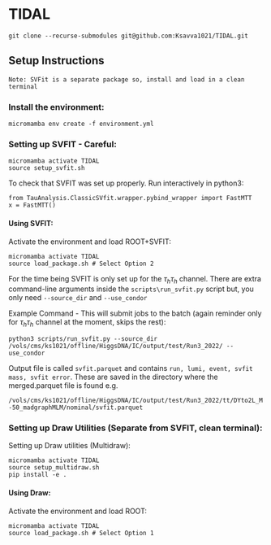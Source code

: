 # TIDAL

```
git clone --recurse-submodules git@github.com:Ksavva1021/TIDAL.git
```


## Setup Instructions

`Note: SVFit is a separate package so, install and load in a clean terminal`


### Install the environment:

```
micromamba env create -f environment.yml
```

### Setting up SVFIT - Careful:

```
micromamba activate TIDAL
source setup_svfit.sh
```

To check that SVFIT was set up properly. Run interactively in python3:

```
from TauAnalysis.ClassicSVfit.wrapper.pybind_wrapper import FastMTT
x = FastMTT()
```

#### Using SVFIT:

Activate the environment and load ROOT+SVFIT: 

```
micromamba activate TIDAL
source load_package.sh # Select Option 2
```

For the time being SVFIT is only set up for the $\tau_h \tau_h$ channel. There are extra command-line arguments inside the `scripts\run_svfit.py` script but, you only need `--source_dir` and `--use_condor` 

Example Command - This will submit jobs to the batch (again reminder only for $\tau_h \tau_h$ channel at the moment, skips the rest): 
```
python3 scripts/run_svfit.py --source_dir /vols/cms/ks1021/offline/HiggsDNA/IC/output/test/Run3_2022/ --use_condor
```

Output file is called `svfit.parquet` and contains `run, lumi, event, svfit mass, svfit error`. These are saved in the directory where the merged.parquet file is found e.g. 

```/vols/cms/ks1021/offline/HiggsDNA/IC/output/test/Run3_2022/tt/DYto2L_M-50_madgraphMLM/nominal/svfit.parquet```


### Setting up Draw Utilities (Separate from SVFIT, clean terminal):

Setting up Draw utilities (Multidraw):

```
micromamba activate TIDAL
source setup_multidraw.sh
pip install -e .
```

#### Using Draw:

Activate the environment and load ROOT: 

```
micromamba activate TIDAL
source load_package.sh # Select Option 1
```
